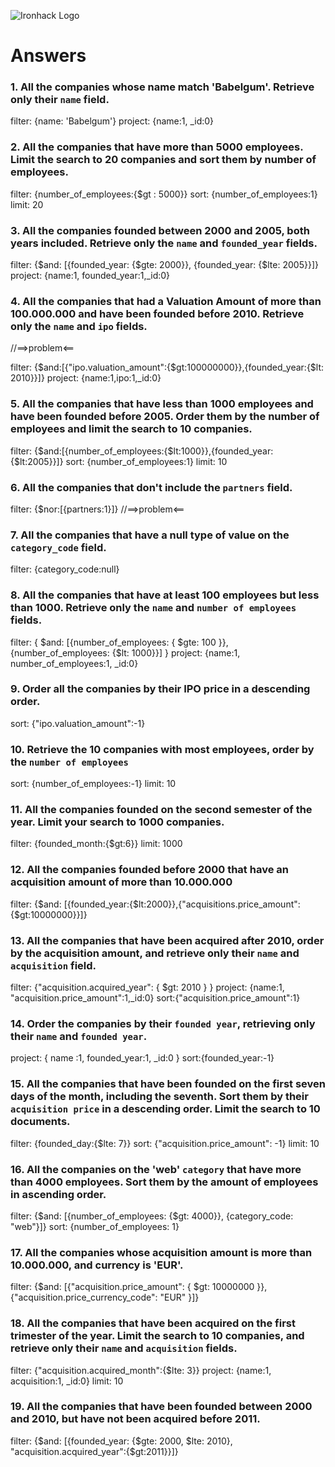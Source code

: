 ![Ironhack Logo](https://i.imgur.com/1QgrNNw.png)

# Answers

### 1. All the companies whose name match 'Babelgum'. Retrieve only their `name` field.

<!-- Your Code Goes Here -->

filter: {name: 'Babelgum'}
project: {name:1, \_id:0}

### 2. All the companies that have more than 5000 employees. Limit the search to 20 companies and sort them by **number of employees**.

<!-- Your Code Goes Here -->

filter: {number_of_employees:{$gt : 5000}}
sort: {number_of_employees:1}
limit: 20

### 3. All the companies founded between 2000 and 2005, both years included. Retrieve only the `name` and `founded_year` fields.

<!-- Your Code Goes Here -->

filter: {$and: [{founded_year: {$gte: 2000}}, {founded_year: {$lte: 2005}}]}
project: {name:1, founded_year:1,\_id:0}

### 4. All the companies that had a Valuation Amount of more than 100.000.000 and have been founded before 2010. Retrieve only the `name` and `ipo` fields.

<!-- Your Code Goes Here -->//==>problem<==

filter: {$and:[{"ipo.valuation_amount":{$gt:100000000}},{founded_year:{$lt: 2010}}]}
project: {name:1,ipo:1,\_id:0}

### 5. All the companies that have less than 1000 employees and have been founded before 2005. Order them by the number of employees and limit the search to 10 companies.

<!-- Your Code Goes Here -->

filter: {$and:[{number_of_employees:{$lt:1000}},{founded_year:{$lt:2005}}]}
sort: {number_of_employees:1}
limit: 10

### 6. All the companies that don't include the `partners` field.

<!-- Your Code Goes Here -->

filter: {$nor:[{partners:1}]} //==>problem<==

### 7. All the companies that have a null type of value on the `category_code` field.

<!-- Your Code Goes Here -->

filter: {category_code:null}

### 8. All the companies that have at least 100 employees but less than 1000. Retrieve only the `name` and `number of employees` fields.

<!-- Your Code Goes Here -->

filter: { $and: [{number_of_employees: { $gte: 100 }}, {number_of_employees: {$lt: 1000}}] }
project: {name:1, number_of_employees:1, \_id:0}

### 9. Order all the companies by their IPO price in a descending order.

<!-- Your Code Goes Here -->

sort: {"ipo.valuation_amount":-1}

### 10. Retrieve the 10 companies with most employees, order by the `number of employees`

<!-- Your Code Goes Here -->

sort: {number_of_employees:-1}
limit: 10

### 11. All the companies founded on the second semester of the year. Limit your search to 1000 companies.

<!-- Your Code Goes Here -->

filter: {founded_month:{$gt:6}}
limit: 1000

### 12. All the companies founded before 2000 that have an acquisition amount of more than 10.000.000

<!-- Your Code Goes Here -->

filter: {$and: [{founded_year:{$lt:2000}},{"acquisitions.price_amount":{$gt:10000000}}]}

### 13. All the companies that have been acquired after 2010, order by the acquisition amount, and retrieve only their `name` and `acquisition` field.

<!-- Your Code Goes Here -->

filter: {"acquisition.acquired_year": { $gt: 2010 } }
project: {name:1, "acquisition.price_amount":1,\_id:0}
sort:{"acquisition.price_amount":1}

### 14. Order the companies by their `founded year`, retrieving only their `name` and `founded year`.

<!-- Your Code Goes Here -->

project: { name :1, founded_year:1, \_id:0 }
sort:{founded_year:-1}

### 15. All the companies that have been founded on the first seven days of the month, including the seventh. Sort them by their `acquisition price` in a descending order. Limit the search to 10 documents.

<!-- Your Code Goes Here -->

filter: {founded_day:{$lte: 7}}
sort: {"acquisition.price_amount": -1}
limit: 10

### 16. All the companies on the 'web' `category` that have more than 4000 employees. Sort them by the amount of employees in ascending order.

<!-- Your Code Goes Here -->

filter: {$and: [{number_of_employees: {$gt: 4000}}, {category_code: "web"}]}
sort: {number_of_employees: 1}

### 17. All the companies whose acquisition amount is more than 10.000.000, and currency is 'EUR'.

<!-- Your Code Goes Here -->

filter: {$and: [{"acquisition.price_amount": { $gt: 10000000 }}, {"acquisition.price_currency_code": "EUR" }]}

### 18. All the companies that have been acquired on the first trimester of the year. Limit the search to 10 companies, and retrieve only their `name` and `acquisition` fields.

<!-- Your Code Goes Here -->

filter: {"acquisition.acquired_month":{$lte: 3}}
project: {name:1, acquisition:1, \_id:0}
limit: 10

### 19. All the companies that have been founded between 2000 and 2010, but have not been acquired before 2011.

<!-- Your Code Goes Here -->

filter: {$and: [{founded_year: {$gte: 2000, $lte: 2010}, "acquisition.acquired_year":{$gt:2011}}]}
